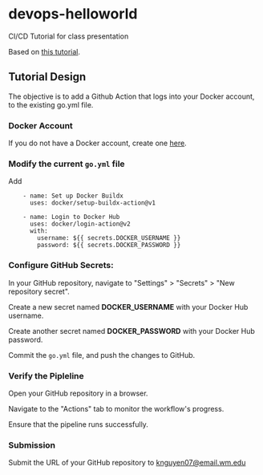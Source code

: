 # devops-helloworld
CI/CD Tutorial for class presentation

Based on [this tutorial](https://spacelift.io/blog/github-actions-tutorial).


## Tutorial Design

The objective is to add a Github Action that logs into your Docker account, to the existing go.yml file. 

### Docker Account
If you do not have a Docker account, create one [here](https://www.docker.com/).
### Modify the current `go.yml` file 
Add
```
    - name: Set up Docker Buildx
      uses: docker/setup-buildx-action@v1

    - name: Login to Docker Hub
      uses: docker/login-action@v2
      with:
        username: ${{ secrets.DOCKER_USERNAME }}
        password: ${{ secrets.DOCKER_PASSWORD }}
```
### Configure GitHub Secrets:

  In your GitHub repository, navigate to "Settings" > "Secrets" > "New repository secret".
  
  Create a new secret named **DOCKER_USERNAME** with your Docker Hub username.
  
  Create another secret named **DOCKER_PASSWORD** with your Docker Hub password.

  Commit the `go.yml` file, and push the changes to GitHub.

### Verify the Pipleline

Open your GitHub repository in a browser.

Navigate to the "Actions" tab to monitor the workflow's progress.

Ensure that the pipeline runs successfully.

### Submission

Submit the URL of your GitHub repository to knguyen07@email.wm.edu 
